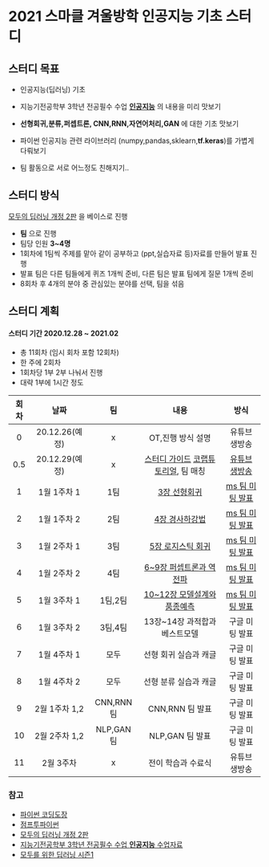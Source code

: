 # 2021 스마클 겨울방학 인공지능 기초 스터디


## 스터디 목표

- 인공지능(딥러닝) 기초 

- 지능기전공학부 3학년 전공필수 수업 [**인공지능**](https://github.com/sejongresearch/2020.Spring.AI) 의 내용을 미리 맛보기

- **선형회귀,분류,퍼셉트론, CNN,RNN,자연어처리,GAN** 에 대한 기초 맛보기

- 파이썬 인공지능 관련 라이브러리 (numpy,pandas,sklearn,**tf.keras**)를 가볍게 다뤄보기

- 팀 활동으로 서로 어느정도 친해지기.. 


## 스터디 방식
 [모두의 딥러닝 개정 2판](https://thebook.io/080228/) 을 베이스로 진행 

- **팀** 으로 진행
- 팀당 인원 **3~4명**
- 1회차에 1팀씩 주제를 맡아 같이 공부하고 (ppt,실습자료 등)자료를 만들어 발표 진행
- 발표 팀은 다른 팀들에게 퀴즈 1개씩 준비, 다른 팀은 발표 팀에게 질문 1개씩 준비  
- 8회차 후 4개의 분야 중 관심있는 분야를 선택, 팀을 섞음



## 스터디 계획
#### 스터디 기간 2020.12.28 ~ 2021.02

- 총 11회차 (임시 회차 포함 12회차)
- 한 주에 2회차 
- 1회차당 1부 2부 나눠서 진행
- 대략 1부에 1시간 정도

|회차|날짜|팀|내용|방식|
|:---:|:---:|:---:|:---:|:---:|
0|20.12.26(예정)|x|OT,진행 방식 설명|유튜브 생방송|
0.5|20.12.29(예정)|x|[스터디 가이드](https://github.com/sejongsmarcle/2021_Winter_AiStudy/blob/main/%EC%8A%A4%ED%84%B0%EB%94%94%EC%A7%84%ED%96%89%EA%B0%80%EC%9D%B4%EB%93%9C.md)  [코랩튜토리얼](https://github.com/sejongsmarcle/2021_Winter_AiStudy/blob/main/%EC%8A%A4%ED%84%B0%EB%94%94%20%EC%9E%90%EB%A3%8C/0%ED%9A%8C%EC%B0%A8/0%ED%9A%8C%EC%B0%A8_%EC%BD%94%EB%9E%A9%ED%8A%9C%ED%86%A0%EB%A6%AC%EC%96%BC.ipynb), 팀 매칭|[유튜브 생방송](https://youtu.be/m-1VdnnI8_o)|
1|1월 1주차 1|1팀|[3장 선형회귀](https://github.com/sejongsmarcle/2021_Winter_AiStudy/tree/main/%EC%8A%A4%ED%84%B0%EB%94%94%20%EC%9E%90%EB%A3%8C/1%ED%9A%8C%EC%B0%A8)|[ms 팀 미팅 발표](https://youtu.be/1B5XqXF0aQ0)|
2|1월 1주차 2|2팀|[4장 경사하강법](https://github.com/sejongsmarcle/2021_Winter_AiStudy/tree/main/%EC%8A%A4%ED%84%B0%EB%94%94%20%EC%9E%90%EB%A3%8C/2%ED%9A%8C%EC%B0%A8)|[ms 팀 미팅 발표](https://youtu.be/DX74tQ57q8U)|
3|1월 2주차 1|3팀|[5장 로지스틱 회귀](https://github.com/sejongsmarcle/2021_Winter_AiStudy/tree/main/%EC%8A%A4%ED%84%B0%EB%94%94%20%EC%9E%90%EB%A3%8C/3%ED%9A%8C%EC%B0%A8)|[ms 팀 미팅 발표](https://youtu.be/gxFTLrgePRE)|
4|1월 2주차 2|4팀|[6~9장 퍼셉트론과 역전파](https://github.com/sejongsmarcle/2021_Winter_AiStudy/tree/main/%EC%8A%A4%ED%84%B0%EB%94%94%20%EC%9E%90%EB%A3%8C/4%ED%9A%8C%EC%B0%A8)|[ms 팀 미팅 발표](https://youtu.be/q3nutTdLePw)|
5|1월 3주차 1|1팀,2팀|[10~12장 모델설계와 품종예측](https://github.com/sejongsmarcle/2021_Winter_AiStudy/tree/main/%EC%8A%A4%ED%84%B0%EB%94%94%20%EC%9E%90%EB%A3%8C/5%ED%9A%8C%EC%B0%A8)|[ms 팀 미팅 발표](https://youtu.be/8eCWLoJREy4)|
6|1월 3주차 2|3팀,4팀|13장~14장 과적합과 베스트모델|구글 미팅 발표|
7|1월 4주차 1|모두|선형 회귀 실습과 캐글|구글 미팅 발표|
8|1월 4주차 2|모두|선형 분류 실습과 캐글|구글 미팅 발표|
9|2월 1주차 1,2|CNN,RNN 팀|CNN,RNN 팀 발표|구글 미팅 발표|
10|2월 2주차 1,2|NLP,GAN 팀|NLP,GAN 팀 발표|구글 미팅 발표|
11|2월 3주차|x|전이 학습과 수료식|유튜브 생방송|


### 참고
- [파이썬 코딩도장](https://dojang.io/course/view.php?id=7)
- [점프투파이썬](https://wikidocs.net/book/1)
- [모두의 딥러닝 개정 2판](https://thebook.io/080228/)
- [지능기전공학부 3학년 전공필수 수업 **인공지능** 수업자료](https://github.com/sejongresearch/2020.Spring.AI)
- [모두를 위한 딥러닝 시즌1](https://youtube.com/playlist?list=PLlMkM4tgfjnLSOjrEJN31gZATbcj_MpUm)
